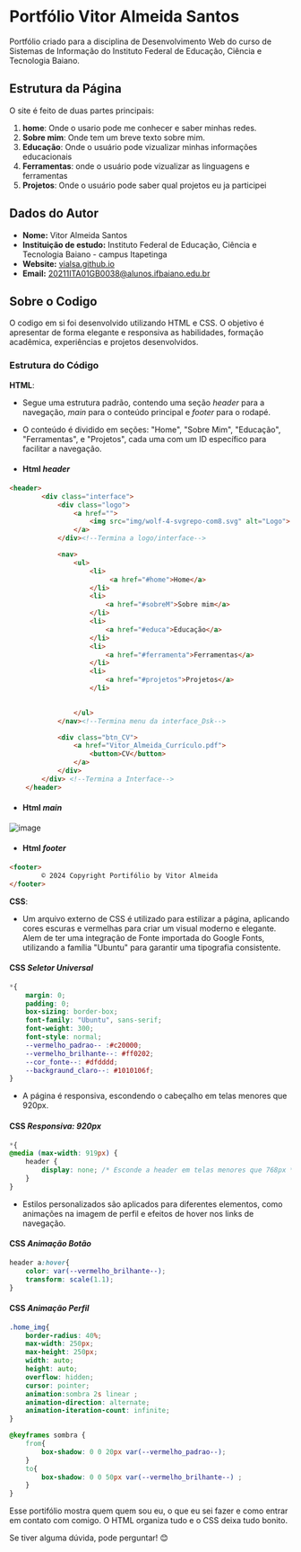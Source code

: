 # Portfólio Vitor Almeida Santos 

Portfólio criado para a disciplina de Desenvolvimento Web do curso de Sistemas de Informação do Instituto Federal de Educação, Ciência e Tecnologia Baiano.

## **Estrutura da Página**

O site é feito de duas partes principais:
1. **home**: Onde o usario pode me conhecer e saber minhas redes.
2. **Sobre mim**: Onde tem um breve texto sobre mim.
3. **Educação**: Onde o usuário pode vizualizar minhas informações educacionais
4. **Ferramentas**: onde o usuário pode vizualizar as linguagens e ferramentas
5. **Projetos**: Onde o usuário pode saber qual projetos eu ja participei 

## Dados do Autor
- **Nome:** Vitor Almeida Santos
- **Instituição de estudo:** Instituto Federal de Educação, Ciência e Tecnologia Baiano - campus Itapetinga
- **Website:** [vialsa.github.io](https://vialsa.github.io/)
- **Email:** [20211ITA01GB0038@alunos.ifbaiano.edu.br](20211ITA01GB0038@alunos.ifbaiano.edu.br)

## Sobre o Codigo
O codigo em si foi desenvolvido utilizando HTML e CSS. O objetivo é apresentar de forma elegante e responsiva as habilidades, formação acadêmica, experiências e projetos desenvolvidos.

### Estrutura do Código
**HTML**: 
- Segue uma estrutura padrão, contendo uma seção *header* para a navegação, *main* para o conteúdo principal e *footer* para o rodapé.
- O conteúdo é dividido em seções: "Home", "Sobre Mim", "Educação", "Ferramentas", e "Projetos", cada uma com um ID específico para facilitar a navegação.

- #### Html *header*
```html
<header>
        <div class="interface">
            <div class="logo">
                <a href="">
                    <img src="img/wolf-4-svgrepo-com8.svg" alt="Logo">   
                </a>
            </div><!--Termina a logo/interface-->

            <nav>
                <ul>
                    <li>
                         <a href="#home">Home</a>
                    </li>
                    <li>
                        <a href="#sobreM">Sobre mim</a>
                    </li>
                    <li>
                        <a href="#educa">Educação</a>
                    </li>
                    <li>
                        <a href="#ferramenta">Ferramentas</a>
                    </li>
                    <li>
                        <a href="#projetos">Projetos</a>
                    </li>
                    

                </ul>
            </nav><!--Termina menu da interface_Dsk-->

            <div class="btn_CV">
                <a href="Vitor_Almeida_Currículo.pdf">
                    <button>CV</button>
                </a>
            </div>
        </div> <!--Termina a Interface-->
    </header>
```
- #### Html *main*
![image](https://github.com/user-attachments/assets/90b83439-6a44-44d2-9788-ec40c287cc75)

- #### Html *footer*
```html
<footer>
        © 2024 Copyright Portifólio by Vitor Almeida
</footer>
```

**CSS**: 
- Um arquivo externo de CSS é utilizado para estilizar a página, aplicando cores escuras e vermelhas para criar um visual moderno e elegante. Alem de ter uma integração de Fonte importada do Google Fonts, utilizando a família "Ubuntu" para garantir uma tipografia consistente.

#### CSS *Seletor Universal*
```css
*{
    margin: 0;
    padding: 0;
    box-sizing: border-box;  
    font-family: "Ubuntu", sans-serif;
    font-weight: 300;
    font-style: normal;
    --vermelho_padrao-- :#c20000;
    --vermelho_brilhante--: #ff0202;
    --cor_fonte--: #dfdddd;
    --backgraund_claro--: #1010106f;
}
```
  
- A página é responsiva, escondendo o cabeçalho em telas menores que 920px.

#### CSS *Responsiva: 920px*
```css
*{
@media (max-width: 919px) {
    header {
        display: none; /* Esconde a header em telas menores que 768px */
    }
}
```
  
- Estilos personalizados são aplicados para diferentes elementos, como animações na imagem de perfil e efeitos de hover nos links de navegação.

#### CSS *Animação Botão*
```css
header a:hover{
    color: var(--vermelho_brilhante--);
    transform: scale(1.1);
}
```

#### CSS *Animação Perfil*
```css
.home_img{  
    border-radius: 40%;
    max-width: 250px;
    max-height: 250px;
    width: auto;
    height: auto;
    overflow: hidden;
    cursor: pointer;
    animation:sombra 2s linear ;
    animation-direction: alternate;
    animation-iteration-count: infinite;
}

@keyframes sombra {
    from{
        box-shadow: 0 0 20px var(--vermelho_padrao--);
    }
    to{
        box-shadow: 0 0 50px var(--vermelho_brilhante--) ;
    }
}
```

Esse portifólio mostra quem quem sou eu, o que eu sei fazer e como entrar em contato com comigo. O HTML organiza tudo e o CSS deixa tudo bonito.

Se tiver alguma dúvida, pode perguntar! 😊
```

